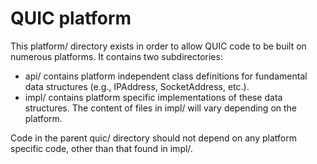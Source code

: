 # QUIC platform

This platform/ directory exists in order to allow QUIC code to be built on
numerous platforms. It contains two subdirectories:

-   api/ contains platform independent class definitions for fundamental data
    structures (e.g., IPAddress, SocketAddress, etc.).
-   impl/ contains platform specific implementations of these data structures.
    The content of files in impl/ will vary depending on the platform.

Code in the parent quic/ directory should not depend on any platform specific
code, other than that found in impl/.
